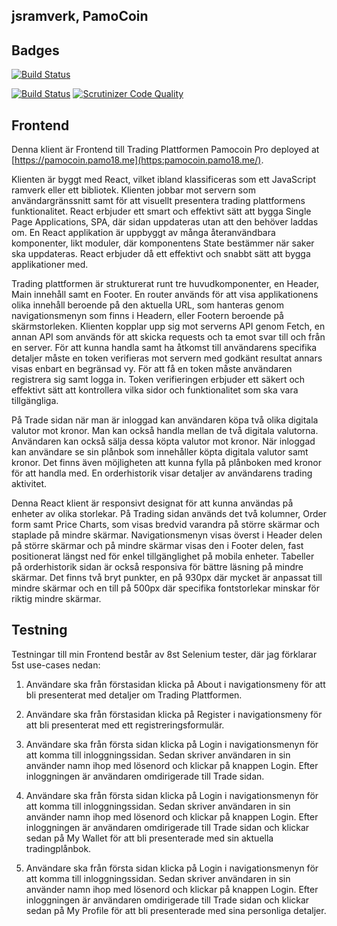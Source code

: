 ## jsramverk, PamoCoin

## Badges

[![Build Status](https://travis-ci.org/pamo18/pamocoin.pamo18.me.svg?branch=master)](https://travis-ci.org/pamo18/pamocoin.pamo18.me)



[![Build Status](https://scrutinizer-ci.com/g/pamo18/pamocoin.pamo18.me/badges/build.png?b=master)](https://scrutinizer-ci.com/g/pamo18/pamocoin.pamo18.me/build-status/master)
[![Scrutinizer Code Quality](https://scrutinizer-ci.com/g/pamo18/pamocoin.pamo18.me/badges/quality-score.png?b=master)](https://scrutinizer-ci.com/g/pamo18/pamocoin.pamo18.me/?branch=master)

## Frontend

Denna klient är Frontend till Trading Plattformen Pamocoin Pro deployed at [https://pamocoin.pamo18.me](https:pamocoin.pamo18.me/).

Klienten är byggt med React, vilket ibland klassificeras som ett JavaScript ramverk eller ett bibliotek.  Klienten jobbar mot servern som användargränssnitt samt för att visuellt presentera trading plattformens funktionalitet.  React erbjuder ett smart och effektivt sätt att bygga Single Page Applications, SPA, där sidan uppdateras utan att den behöver laddas om.  En React applikation är uppbyggt av många återanvändbara komponenter, likt moduler, där komponentens State bestämmer när saker ska uppdateras.  React erbjuder då ett effektivt och snabbt sätt att bygga applikationer med.

Trading plattformen är strukturerat runt tre huvudkomponenter, en Header, Main innehåll samt en Footer.  En router används för att visa applikationens olika innehåll beroende på den aktuella URL, som hanteras genom navigationsmenyn som finns i Headern, eller Footern beroende på skärmstorleken.  Klienten kopplar upp sig mot serverns API genom Fetch, en annan API som används för att skicka requests och ta emot svar till och från en server.  För att kunna handla samt ha åtkomst till användarens specifika detaljer måste en token verifieras mot servern med godkänt resultat annars visas enbart en begränsad vy.  För att få en token måste användaren registrera sig samt logga in.  Token verifieringen erbjuder ett säkert och effektivt sätt att kontrollera vilka sidor och funktionalitet som ska vara tillgängliga.

På Trade sidan när man är inloggad kan användaren köpa två olika digitala valutor mot kronor.  Man kan också handla mellan de två digitala valutorna.  Användaren kan också sälja dessa köpta valutor mot kronor.  När inloggad kan användare se sin plånbok som innehåller köpta digitala valutor samt kronor.  Det finns även möjligheten att kunna fylla på plånboken med kronor för att handla med.  En orderhistorik visar detaljer av användarens trading aktivitet.

Denna React klient är responsivt designat för att kunna användas på enheter av olika storlekar.  På Trading sidan används det två kolumner, Order form samt Price Charts, som visas bredvid varandra på större skärmar och staplade på mindre skärmar.  Navigationsmenyn visas överst i Header delen på större skärmar och på mindre skärmar visas den i Footer delen, fast positionerat längst ned för enkel tillgänglighet på mobila enheter.  Tabeller på orderhistorik sidan är också responsiva för bättre läsning på mindre skärmar.  Det finns två bryt punkter, en på 930px där mycket är anpassat till mindre skärmar och en till på 500px där specifika fontstorlekar minskar för riktig mindre skärmar.

## Testning

Testningar till min Frontend består av 8st Selenium tester, där jag förklarar 5st use-cases nedan:

1. Användare ska från förstasidan klicka på About i navigationsmeny för att bli presenterat med detaljer om Trading Plattformen.

2.	Användare ska från förstasidan klicka på Register i navigationsmeny för att bli presenterat med ett registreringsformulär.

3.	Användare ska från första sidan klicka på Login i navigationsmenyn för att komma till inloggningssidan.  Sedan skriver användaren in sin använder namn ihop med lösenord och klickar på knappen Login.  Efter inloggningen är användaren omdirigerade till Trade sidan.

4.	Användare ska från första sidan klicka på Login i navigationsmenyn för att komma till inloggningssidan.  Sedan skriver användaren in sin använder namn ihop med lösenord och klickar på knappen Login.  Efter inloggningen är användaren omdirigerade till Trade sidan och klickar sedan på My Wallet för att bli presenterade med sin aktuella tradingplånbok.

5.	Användare ska från första sidan klicka på Login i navigationsmenyn för att komma till inloggningssidan.  Sedan skriver användaren in sin använder namn ihop med lösenord och klickar på knappen Login.  Efter inloggningen är användaren omdirigerade till Trade sidan och klickar sedan på My Profile för att bli presenterade med sina personliga detaljer.
